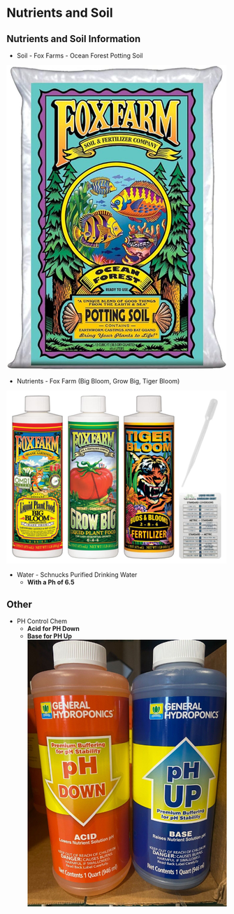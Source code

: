 # Nutrients and Soil

## Nutrients and Soil Information

- Soil - Fox Farms - Ocean Forest Potting Soil

![Potting Soil](assets/images/soil.jpg)

- Nutrients - Fox Farm (Big Bloom, Grow Big, Tiger Bloom)

![Nutrients](assets/images/nuties.jpg)

- Water - Schnucks Purified Drinking Water
    - **With a Ph of 6.5**

## Other

- PH Control Chem
    - **Acid for PH Down**
    - **Base for PH Up**
![PH Chems](assets/images/phstuff.jpg)